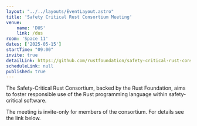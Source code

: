 ```yaml
---
layout: "../../layouts/EventLayout.astro"
title: 'Safety Critical Rust Consortium Meeting'
venue: 
    name: 'DUS'
    link: /dus
room: 'Space 11'
dates: ['2025-05-15']
startTime: "09:00"
invite: true
detailLink: https://github.com/rustfoundation/safety-critical-rust-consortium
scheduleLink: null
published: true
---
```


The Safety-Critical Rust Consortium, backed by the Rust Foundation, aims to foster responsible use of the Rust programming language within safety-critical software.

The meeting is invite-only for members of the consortium. For details see the link below.
